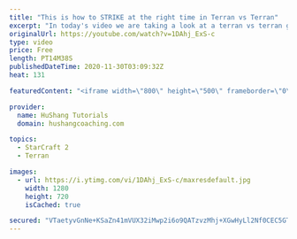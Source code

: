 ```yaml
---
title: "This is how to STRIKE at the right time in Terran vs Terran"
excerpt: "In today's video we are taking a look at a terran vs terran game I played that showcases some patience and how I like to calculate when it's the correct time to attack!  Coaching -------------------------------------------------------------------------- Website: https://www.hushangcoaching.com  Interested"
originalUrl: https://youtube.com/watch?v=1DAhj_ExS-c
type: video
price: Free
length: PT14M38S
publishedDateTime: 2020-11-30T03:09:32Z
heat: 131

featuredContent: "<iframe width=\"800\" height=\"500\" frameborder=\"0\" src=\"https://www.youtube.com/embed/1DAhj_ExS-c\" allow=\"accelerometer; autoplay; encrypted-media; gyroscope; picture-in-picture\" allowfullscreen></iframe>"

provider:
  name: HuShang Tutorials
  domain: hushangcoaching.com

topics:
  - StarCraft 2
  - Terran

images:
  - url: https://i.ytimg.com/vi/1DAhj_ExS-c/maxresdefault.jpg
    width: 1280
    height: 720
    isCached: true

secured: "VTaetyvGnNe+KSaZn41mVUX32iMwp2i6o9QATzvzMhj+XGwHyLl2Nf0CEC5GTs16eUT7kqhDDqOGjnTin28zkH6a1h4NerzJUCxLEk8QozL2jUk0g2wciBNh34qxHuCO1XjJUTLHkNWTR3dlqjPgP1KhnpQCafAmpBqfpiWBxBNvxM0l35nvSyNGHWCaKDmefbr4jVhoNc+A7CsXylOJ2XUSx8fKY009ZbnQNlcAF6n1PNlkgtLa7QfFdvLQf/3N34xqywmH0CsyCq48Mf6NVhATErYY7wzXZK6HUDzkQF2+pQOPfIgVZkuxwAXqHfCg77SO/YUN20i9HIwItGjNVeDtxdrmBCXgXLmKwtC8IohWHjnWJpatOQ9pn+hMv9MCajAZMX+5QYVX08u/9otS21vB0KvDgZhUjMtPvLTfRKo=;eNcYOmLXn3H6JP6w1ew7Sg=="
---
```


